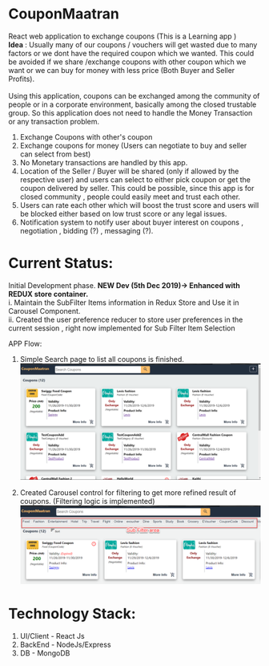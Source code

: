 # CouponMaatran
React web application to exchange coupons (This is a Learning app )
<br/>
<b>Idea</b> :
  Usually many of our coupons / vouchers will get wasted due to many factors or we dont have the required coupon which we wanted. This could be avoided if we share /exchange coupons with other coupon which we want or we can buy for money with less price (Both Buyer and Seller Profits).
  <br/>
  <br/>
  Using this application, coupons can be exchanged among the community of people or in a corporate environment, basically among the closed trustable group. So this application does not need to handle the Money Transaction or any transaction problem.
  1. Exchange Coupons with other's coupon
  2. Exchange coupons for money (Users can negotiate to buy and seller can select from best)
  3. No Monetary transactions are handled by this app.
  4. Location of the Seller / Buyer will be shared (only if allowed by the respective user) and users can select to either pick coupon or get the coupon delivered by seller. This could be possible, since this app is for closed community , people could easily meet and trust each other.
  5. Users can rate each other which will boost the trust score and users will be blocked either based on low trust score or any legal issues.
  6. Notification system to notify user about buyer interest on coupons , negotiation , bidding (?) , messaging (?).

# Current Status:
Initial Development phase. 
<b>NEW Dev (5th Dec 2019)-> Enhanced with REDUX store container.</b><br/>
  i.  Maintain the SubFilter Items information in Redux Store and Use it in Carousel Component.<br/>
  ii. Created the user preference reducer to store user preferences in the current session , right now implemented for Sub Filter Item Selection
  <br/>
 
APP Flow:
  1. Simple Search page to list all coupons is finished.
  ![Alt text](CouponMaatran_BuildUp2.png?raw=true)
  
  2. Created Carousel control for filtering to get more refined result of coupons. (Filtering logic is implemented)
  ![Alt_test](CarouselFilter.png?raw=true)

# Technology Stack:
  1. UI/Client - React Js
  2. BackEnd - NodeJs/Express
  3. DB - MongoDB


